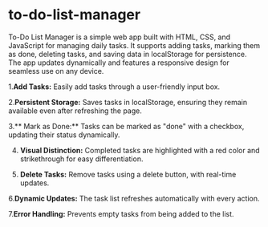 # to-do-list-manager
To-Do List Manager is a simple web app built with HTML, CSS, and JavaScript for managing daily tasks. It supports adding tasks, marking them as done, deleting tasks, and saving data in localStorage for persistence. The app updates dynamically and features a responsive design for seamless use on any device.


1.**Add Tasks:**
Easily add tasks through a user-friendly input box.

2.**Persistent Storage:**
Saves tasks in localStorage, ensuring they remain available even after refreshing the page.

3.** Mark as Done:**
Tasks can be marked as "done" with a checkbox, updating their status dynamically.

4. **Visual Distinction:**
Completed tasks are highlighted with a red color and strikethrough for easy differentiation.

5. **Delete Tasks:**
Remove tasks using a delete button, with real-time updates.

6.**Dynamic Updates:**
The task list refreshes automatically with every action.

7.**Error Handling:**
Prevents empty tasks from being added to the list.
